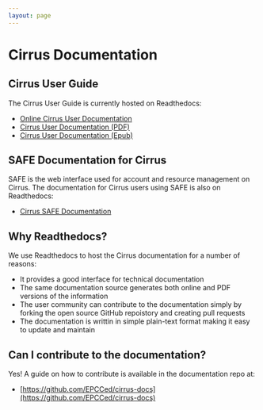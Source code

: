 ```yaml
---
layout: page
---
```


# Cirrus Documentation


## Cirrus User Guide


The Cirrus User Guide is currently hosted on Readthedocs:

* [Online Cirrus User Documentation](http://cirrus.readthedocs.io)
* [Cirrus User Documentation (PDF)](http://readthedocs.org/projects/cirrus/downloads/pdf/latest/)
* [Cirrus User Documentation (Epub)](http://readthedocs.org/projects/cirrus/downloads/epub/latest/)

## SAFE Documentation for Cirrus

SAFE is the web interface used for account and resource management on Cirrus.
The documentation for Cirrus users using SAFE is also on Readthedocs:

* [Cirrus SAFE Documentation](http://cirrus.readthedocs.io/en/latest/safe-guide/introduction.html)

## Why Readthedocs?

We use Readthedocs to host the Cirrus documentation for a number of reasons:

* It provides a good interface for technical documentation
* The same documentation source generates both online and PDF versions
  of the information
* The user community can contribute to the documentation simply by
  forking the open source GitHub repoistory and creating pull requests
* The documentation is writtin in simple plain-text format making it
  easy to update and maintain

## Can I contribute to the documentation?

Yes! A guide on how to contribute is available in the documentation
repo at:

* [https://github.com/EPCCed/cirrus-docs](https://github.com/EPCCed/cirrus-docs)

